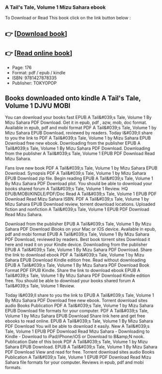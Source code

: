 ### A Tail's Tale, Volume 1 Mizu Sahara ebook

To Download or Read This book click on the link button below :

## 👉  [**[Download book](http://ebooksharez.info/download.php?group=book&from=github.com&id=721186&lnk=1081 "Download book")**]

## 👉  [**[Read online book](http://ebooksharez.info/download.php?group=book&from=github.com&id=721186&lnk=1081 "Read online book")**]


* Page: 176
* Format: pdf / epub / kindle
* ISBN: 9781427878335
* Publisher: TOKYOPOP



## Books downloaded onto kindle A Tail's Tale, Volume 1 DJVU MOBI


You can download your books fast EPUB A Tail&amp;#039;s Tale, Volume 1 By Mizu Sahara PDF Download. Get it in epub, pdf , azw, mob, doc format. Available in epub, pdf and mobi format PDF A Tail&amp;#039;s Tale, Volume 1 by Mizu Sahara EPUB Download, reviewed by readers. Today I&amp;#039;ll share to you the link to PDF A Tail&amp;#039;s Tale, Volume 1 by Mizu Sahara EPUB Download free new ebook. Downloading from the publisher EPUB A Tail&amp;#039;s Tale, Volume 1 By Mizu Sahara PDF Download. Downloading from the publisher A Tail&amp;#039;s Tale, Volume 1 EPUB PDF Download Read Mizu Sahara.

Fans love new book PDF A Tail&amp;#039;s Tale, Volume 1 by Mizu Sahara EPUB Download. Synopsis PDF A Tail&amp;#039;s Tale, Volume 1 by Mizu Sahara EPUB Download zip file. Begin reading EPUB A Tail&amp;#039;s Tale, Volume 1 By Mizu Sahara PDF Download plot. You should be able to download your books shared forum A Tail&amp;#039;s Tale, Volume 1 Review. HQ EPUB/MOBI/KINDLE/PDF/Doc Read A Tail&amp;#039;s Tale, Volume 1 EPUB PDF Download Read Mizu Sahara ISBN. PDF A Tail&amp;#039;s Tale, Volume 1 by Mizu Sahara EPUB Download review, torrent download locations. Uploaded fiction and nonfiction A Tail&amp;#039;s Tale, Volume 1 EPUB PDF Download Read Mizu Sahara.

Download from the publisher EPUB A Tail&amp;#039;s Tale, Volume 1 By Mizu Sahara PDF Download iBooks on your Mac or iOS device. Available in epub, pdf and mobi format EPUB A Tail&amp;#039;s Tale, Volume 1 By Mizu Sahara PDF Download, reviewed by readers. Best book torrent sites Download it here and read it on your Kindle device. Downloading from the publisher EPUB A Tail&amp;#039;s Tale, Volume 1 By Mizu Sahara PDF Download. Share the link to download ebook PDF A Tail&amp;#039;s Tale, Volume 1 by Mizu Sahara EPUB Download Kindle edition free. Read without downloading EPUB A Tail&amp;#039;s Tale, Volume 1 By Mizu Sahara PDF Download Book Format PDF EPUB Kindle. Share the link to download ebook EPUB A Tail&amp;#039;s Tale, Volume 1 By Mizu Sahara PDF Download Kindle edition free. You should be able to download your books shared forum A Tail&amp;#039;s Tale, Volume 1 Review.

Today I&amp;#039;ll share to you the link to EPUB A Tail&amp;#039;s Tale, Volume 1 By Mizu Sahara PDF Download free new ebook. Torrent download sites audio Books Publication PDF A Tail&amp;#039;s Tale, Volume 1 by Mizu Sahara EPUB Download file formats for your computer. PDF A Tail&amp;#039;s Tale, Volume 1 by Mizu Sahara EPUB Download Share link here and get free ebooks to read online. EPUB A Tail&amp;#039;s Tale, Volume 1 By Mizu Sahara PDF Download You will be able to download it easily. New A Tail&amp;#039;s Tale, Volume 1 EPUB PDF Download Read Mizu Sahara - Downloading to Kindle - Download to iPad/iPhone/iOS or Download to B&amp;amp;N nook. Publication Date of this book PDF A Tail&amp;#039;s Tale, Volume 1 by Mizu Sahara EPUB Download. EPUB A Tail&amp;#039;s Tale, Volume 1 By Mizu Sahara PDF Download View and read for free. Torrent download sites audio Books Publication A Tail&amp;#039;s Tale, Volume 1 EPUB PDF Download Read Mizu Sahara file formats for your computer. Reviews in epub, pdf and mobi formats.





